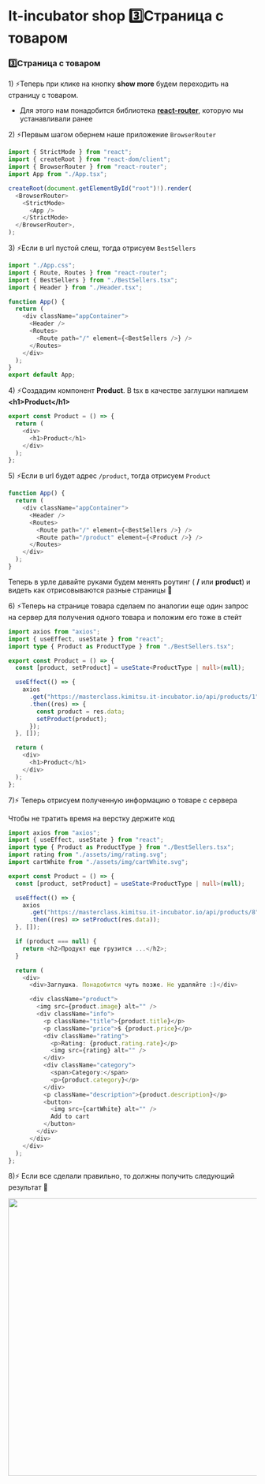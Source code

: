 # It-incubator shop  3️⃣Страница с товаром

### 3️⃣Страница с товаром

1\) ⚡Теперь при клике на кнопку **show more** будем переходить на страницу с товаром.

* Для этого нам понадобится библиотека [**react-router**](https://reactrouter.com/), которую мы устанавливали ранее

2\) ⚡Первым шагом обернем наше приложение `BrowserRouter`

```typescript
import { StrictMode } from "react";
import { createRoot } from "react-dom/client";
import { BrowserRouter } from "react-router";
import App from "./App.tsx";

createRoot(document.getElementById("root")!).render(
  <BrowserRouter>
    <StrictMode>
      <App />
    </StrictMode>
  </BrowserRouter>,
);
```

3\) ⚡Если в url пустой слеш, тогда отрисуем `BestSellers`

```typescript
import "./App.css";
import { Route, Routes } from "react-router";
import { BestSellers } from "./BestSellers.tsx";
import { Header } from "./Header.tsx";

function App() {
  return (
    <div className="appContainer">
      <Header />
      <Routes>
        <Route path="/" element={<BestSellers />} />
      </Routes>
    </div>
  );
}
export default App;
```

4\) ⚡Создадим компонент **Product**. В tsx в качестве заглушки напишем **\<h1>Product\</h1>**

```typescript
export const Product = () => {
  return (
    <div>
      <h1>Product</h1>
    </div>
  );
};
```

5\) ⚡Если в url будет адрес `/product`, тогда отрисуем `Product`

```typescript
function App() {
  return (
    <div className="appContainer">
      <Header />
      <Routes>
        <Route path="/" element={<BestSellers />} />
        <Route path="/product" element={<Product />} />
      </Routes>
    </div>
  );
}
```

Теперь в урле давайте руками будем менять роутинг ( **/** или **product**) и видеть как отрисовываются разные страницы 💪

6\) ⚡Теперь на странице товара сделаем по аналогии еще один запрос на сервер для получения одного товара и положим его тоже в стейт

```typescript
import axios from "axios";
import { useEffect, useState } from "react";
import type { Product as ProductType } from "./BestSellers.tsx";

export const Product = () => {
  const [product, setProduct] = useState<ProductType | null>(null);

  useEffect(() => {
    axios
      .get("https://masterclass.kimitsu.it-incubator.io/api/products/1")
      .then((res) => {
        const product = res.data;
        setProduct(product);
      });
  }, []);

  return (
    <div>
      <h1>Product</h1>
    </div>
  );
};
```

7\)⚡ Теперь отрисуем полученную информацию о товаре с сервера

Чтобы не тратить время на верстку держите код

```typescript
import axios from "axios";
import { useEffect, useState } from "react";
import type { Product as ProductType } from "./BestSellers.tsx";
import rating from "./assets/img/rating.svg";
import cartWhite from "./assets/img/cartWhite.svg";

export const Product = () => {
  const [product, setProduct] = useState<ProductType | null>(null);

  useEffect(() => {
    axios
      .get("https://masterclass.kimitsu.it-incubator.io/api/products/8")
      .then((res) => setProduct(res.data));
  }, []);

  if (product === null) {
    return <h2>Продукт еще грузится ...</h2>;
  }

  return (
    <div>
      <div>Заглушка. Понадобится чуть позже. Не удаляйте :)</div>

      <div className="product">
        <img src={product.image} alt="" />
        <div className="info">
          <p className="title">{product.title}</p>
          <p className="price">$ {product.price}</p>
          <div className="rating">
            <p>Rating: {product.rating.rate}</p>
            <img src={rating} alt="" />
          </div>
          <div className="category">
            <span>Category:</span>
            <p>{product.category}</p>
          </div>
          <p className="description">{product.description}</p>
          <button>
            <img src={cartWhite} alt="" />
            Add to cart
          </button>
        </div>
      </div>
    </div>
  );
};
```

8\)⚡ Если все сделали правильно, то должны получить следующий результат 💪

<div align="left"><img src="https://safronman.gitbook.io/react-intro-lesson/~gitbook/image?url=https%3A%2F%2F79070263-files.gitbook.io%2F%7E%2Ffiles%2Fv0%2Fb%2Fgitbook-x-prod.appspot.com%2Fo%2Fspaces%252FhTGeEIgJENaO5jIZvlrS%252Fuploads%252F1U3yOomaiqoSBt11j1Jj%252Fzip-hoodie.png%3Falt%3Dmedia%26token%3D03b9af79-e7ae-4f7a-9569-3f7ee91a74fb&#x26;width=768&#x26;dpr=4&#x26;quality=100&#x26;sign=8e973dc3&#x26;sv=2" alt="" width="563"></div>

